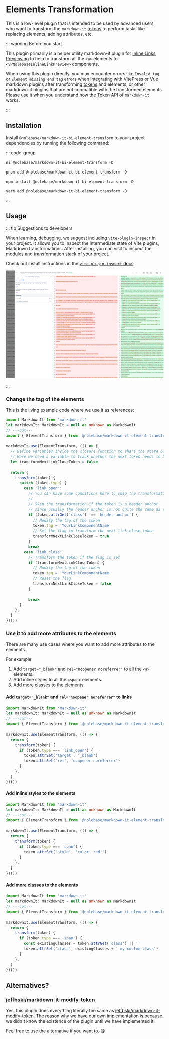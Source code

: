 # Elements Transformation <Badge type="tip" text="v2.0.0-rc5" />

This is a low-level plugin that is intended to be used by advanced users who want to transform the `markdown-it` [tokens](https://markdown-it.github.io/markdown-it/#Token) to perform tasks like replacing elements, adding attributes, etc.

::: warning Before you start

This plugin primarily is a helper utility markdown-it plugin for [Inline Links Previewing](/pages/en/integrations/vitepress-plugin-inline-link-preview/) to help to transform all the `<a>` elements to `<VPNolebaseInlineLinkPreview>` components.

When using this plugin directly, you may encounter errors like `Invalid tag`, or `Element missing end tag` errors when integrating with VitePress or Vue markdown plugins after transforming [tokens](https://markdown-it.github.io/markdown-it/#Token) and elements,
or other markdown-it plugins that are not compatible with the transformed elements. Please use it when you understand how the [Token API](https://markdown-it.github.io/markdown-it/#Token) of `markdown-it` works.

:::

## Installation

Install `@nolebase/markdown-it-bi-element-transform` to your project dependencies by running the following command:

::: code-group

```shell [@antfu/ni]
ni @nolebase/markdown-it-bi-element-transform -D
```

```shell [pnpm]
pnpm add @nolebase/markdown-it-bi-element-transform -D
```

```shell [npm]
npm install @nolebase/markdown-it-bi-element-transform -D
```

```shell [yarn]
yarn add @nolebase/markdown-it-bi-element-transform -D
```

:::


## Usage

::: tip Suggestions to developers

When learning, debugging, we suggest including [`vite-plugin-inspect`](https://github.com/antfu/vite-plugin-inspect) in your project. It allows you to inspect the intermediate state of Vite plugins, Markdown transformations. After installing, you can visit [](http://localhost:5173/__inspect/) to inspect the modules and transformation stack of your project.

Check out install instructions in the [`vite-plugin-inspect` docs](https://github.com/antfu/vite-plugin-inspect).

<picture>
  <source srcset="./assets/vite-plugin-inspect-screenshot-day-theme.png" media="(prefers-color-scheme: light)">
  <source srcset="./assets/vite-plugin-inspect-screenshot-night-theme.png" media="(prefers-color-scheme: dark)">
  <img src="./assets//vite-plugin-inspect-screenshot-day-theme.png" alt="Screenshot of vite-plugin-inspect" />
</picture>

:::

### Change the tag of the elements

This is the living example code where we use it as references:

```ts twoslash
import MarkdownIt from 'markdown-it'
let markdownIt: MarkdownIt = null as unknown as MarkdownIt
// ---cut---
import { ElementTransform } from '@nolebase/markdown-it-element-transform'

markdownIt.use(ElementTransform, (() => {
  // Define variables inside the closure function to share the state between multiple tokens
  // Here we need a variable to track whether the next token needs to be transformed or not because we need to modify two tokens (link_open, link_close)
  let transformNextLinkCloseToken = false

  return {
    transform(token) {
      switch (token.type) {
        case 'link_open':
          // You can have some conditions here to skip the transformation
          //
          // Skip the transformation if the token is a header anchor
          // since usually the header anchor is not quite the same as the normal link
          if (token.attrGet('class') !== 'header-anchor') {
            // Modify the tag of the token
            token.tag = 'YourLinkComponentName'
            // Set the flag to transform the next link_close token
            transformNextLinkCloseToken = true
          }
          break
        case 'link_close':
          // Transform the token if the flag is set
          if (transformNextLinkCloseToken) {
            // Modify the tag of the token
            token.tag = 'YourLinkComponentName'
            // Reset the flag
            transformNextLinkCloseToken = false
          }

          break
      }
    },
  }
})())
```

### Use it to add more attributes to the elements

There are many use cases where you want to add more attributes to the elements.

For example:

1. Add `target="_blank"` and `rel="noopener noreferrer"` to all the `<a>` elements.
2. Add inline styles to all the `<span>` elements.
3. Add more classes to the elements.

#### Add `target="_blank"` and `rel="noopener noreferrer"` to links

```ts twoslash
import MarkdownIt from 'markdown-it'
let markdownIt: MarkdownIt = null as unknown as MarkdownIt
// ---cut---
import { ElementTransform } from '@nolebase/markdown-it-element-transform'

markdownIt.use(ElementTransform, (() => {
  return {
    transform(token) {
      if (token.type === 'link_open') {
        token.attrSet('target', '_blank')
        token.attrSet('rel', 'noopener noreferrer')
      }
    },
  }
})())
```

#### Add inline styles to the elements

```ts twoslash
import MarkdownIt from 'markdown-it'
let markdownIt: MarkdownIt = null as unknown as MarkdownIt
// ---cut---
import { ElementTransform } from '@nolebase/markdown-it-element-transform'

markdownIt.use(ElementTransform, (() => {
  return {
    transform(token) {
      if (token.type === 'span') {
        token.attrSet('style', 'color: red;')
      }
    },
  }
})())
```

#### Add more classes to the elements

```ts twoslash
import MarkdownIt from 'markdown-it'
let markdownIt: MarkdownIt = null as unknown as MarkdownIt
// ---cut---
import { ElementTransform } from '@nolebase/markdown-it-element-transform'

markdownIt.use(ElementTransform, (() => {
  return {
    transform(token) {
      if (token.type === 'span') {
        const existingClasses = token.attrGet('class') || ''
        token.attrSet('class', existingClasses + ' my-custom-class')
      }
    },
  }
})())
```

## Alternatives?

### [jeffbski/markdown-it-modify-token](https://github.com/jeffbski/markdown-it-modify-token)

Yes, this plugin does everything literally the same as [jeffbski/markdown-it-modify-token](https://github.com/jeffbski/markdown-it-modify-token). The reason why we have our own implementation is because we didn't know the existence of the plugin until we have implemented it.

Feel free to use the alternative if you want to. 😋

